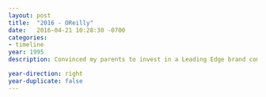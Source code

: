 ```yaml
---
layout: post
title:  "2016 - OReilly"
date:   2016-04-21 10:28:30 -0700
categories:
- timeline
year: 1995
description: Convinced my parents to invest in a Leading Edge brand computer running Windows 95.  It had a 0486 Intel processor, 20mb of ram and 3.5 and 5.25 dual floppy drives.  It was at then I knew, that I found my calling.

year-direction: right
year-duplicate: false
---
```

